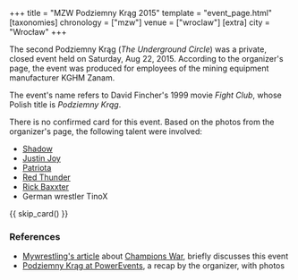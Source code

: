 +++
title = "MZW Podziemny Krąg 2015"
template = "event_page.html"
[taxonomies]
chronology = ["mzw"]
venue = ["wroclaw"]
[extra]
city = "Wrocław"
+++

The second Podziemny Krąg (_The Underground Circle_) was a private, closed event held on Saturday, Aug 22, 2015. According to the organizer's page, the event was produced for employees of the mining equipment manufacturer KGHM Zanam.

The event's name refers to David Fincher's 1999 movie _Fight Club_, whose Polish title is _Podziemny Krąg_.

There is no confirmed card for this event. Based on the photos from the organizer's page, the following talent were involved:

* [Shadow](@/w/shadow.md)
* [Justin Joy](@/w/justin-joy.md)
* [Patriota](@/w/jedrus-bulecka.md)
* [Red Thunder](@/w/red-thunder.md)
* [Rick Baxxter](@/w/rick-baxxter.md)
* German wrestler TinoX

{{ skip_card() }}

### References

* [Mywrestling's article](https://mywrestling.com.pl/galeria-zdjec-z-champions-war-materialy-video-z-gali-gwf-next-step-zamkniety-event-we-wroclawiu-wrestlerzy-z-niemiec-na-pokazie-w-opawie-koszulka-mzw/) about [Champions War](@/e/mzw/2015-05-31-mzw-champions-war.md), briefly discusses this event
* [Podziemny Krąg at PowerEvents](https://powerevents.pl/realizacje/podziemny-krag/), a recap by the organizer, with photos
